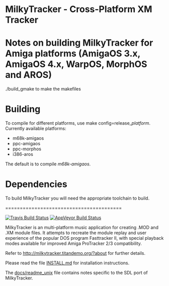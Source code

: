 MilkyTracker - Cross-Platform XM Tracker
========================================

Notes on building MilkyTracker for Amiga platforms (AmigaOS 3.x, AmigaOS 4.x, WarpOS, MorphOS and AROS)
==============================

./build_gmake to make the makefiles

Building
=============
To compile for different platforms, use make config=release_*platform*.
Currently available platforms:
* m68k-amigaos
* ppc-amigaos
* ppc-morphos
* i386-aros

The default is to compile *m68k-amigaos*.

Dependencies
============

To build MilkyTracker you will need the appropriate toolchain to build.

========================================

[![Travis Build Status](https://travis-ci.org/milkytracker/MilkyTracker.svg?branch=master)](https://travis-ci.org/milkytracker/MilkyTracker)
[![AppVeyor Build Status](https://ci.appveyor.com/api/projects/status/github/milkytracker/MilkyTracker?branch=master&svg=true)](https://ci.appveyor.com/project/Deltafire/milkytracker)

MilkyTracker is an multi-platform music application for creating .MOD
and .XM module files. It attempts to recreate the module replay and
user experience of the popular DOS program Fasttracker II, with
special playback modes available for improved Amiga ProTracker 2/3
compatibility.

Refer to http://milkytracker.titandemo.org/?about for further details.

Please read the file [INSTALL.md][] for installation instructions.

The [docs/readme_unix][] file contains notes specific to the SDL port
of MilkyTracker.

[INSTALL.md]:INSTALL.md
[docs/readme_unix]:docs/readme_unix
